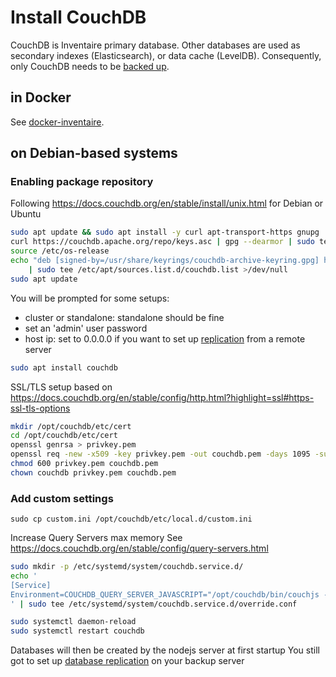 # Install CouchDB

CouchDB is Inventaire primary database. Other databases are used as secondary indexes (Elasticsearch), or data cache (LevelDB). Consequently, only CouchDB needs to be [backed up](../administration/couchdb_backup_and_restore.md).

## in Docker
See [docker-inventaire](https://git.inventaire.io/docker-inventaire).

## on Debian-based systems

### Enabling package repository

Following https://docs.couchdb.org/en/stable/install/unix.html for Debian or Ubuntu

```sh
sudo apt update && sudo apt install -y curl apt-transport-https gnupg
curl https://couchdb.apache.org/repo/keys.asc | gpg --dearmor | sudo tee /usr/share/keyrings/couchdb-archive-keyring.gpg >/dev/null 2>&1
source /etc/os-release
echo "deb [signed-by=/usr/share/keyrings/couchdb-archive-keyring.gpg] https://apache.jfrog.io/artifactory/couchdb-deb/ ${VERSION_CODENAME} main" \
    | sudo tee /etc/apt/sources.list.d/couchdb.list >/dev/null
sudo apt update
```

You will be prompted for some setups:
* cluster or standalone: standalone should be fine
* set an 'admin' user password
* host ip: set to 0.0.0.0 if you want to set up [replication](../administration/couchdb_backup_and_restore.md#automatic-backup) from a remote server

```sh
sudo apt install couchdb
```

SSL/TLS setup based on https://docs.couchdb.org/en/stable/config/http.html?highlight=ssl#https-ssl-tls-options

```sh
mkdir /opt/couchdb/etc/cert
cd /opt/couchdb/etc/cert
openssl genrsa > privkey.pem
openssl req -new -x509 -key privkey.pem -out couchdb.pem -days 1095 -subj "/C=/ST=/L=/O=/OU=/CN=."
chmod 600 privkey.pem couchdb.pem
chown couchdb privkey.pem couchdb.pem
```

### Add custom settings
```
sudo cp custom.ini /opt/couchdb/etc/local.d/custom.ini
```

Increase Query Servers max memory
See https://docs.couchdb.org/en/stable/config/query-servers.html

```sh
sudo mkdir -p /etc/systemd/system/couchdb.service.d/
echo '
[Service]
Environment=COUCHDB_QUERY_SERVER_JAVASCRIPT="/opt/couchdb/bin/couchjs -S 536870912 /opt/couchdb/share/server/main.js"
' | sudo tee /etc/systemd/system/couchdb.service.d/override.conf

sudo systemctl daemon-reload
sudo systemctl restart couchdb
```

Databases will then be created by the nodejs server at first startup
You still got to set up [database replication](https://docs.couchdb.org/en/stable/replication/intro.html) on your backup server
